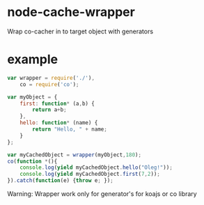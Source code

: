 node-cache-wrapper
===================

Wrap co-cacher in to target object with generators


example
=======

```javascript
var wrapper = require('./'),
    co = require('co');

var myObject = {
    first: function* (a,b) {
        return a+b;
    },
    hello: function* (name) {
        return "Hello, " + name;
    }
};

var myCachedObject = wrapper(myObject,180);
co(function *(){
    console.log(yield myCachedObject.hello("Oleg!"));
    console.log(yield myCachedObject.first(7,2));
}).catch(function(e) {throw e; });
```

Warning: Wrapper work only for generator's for koajs or co library
